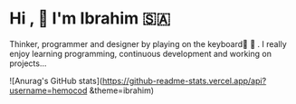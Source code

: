 # Hi ,  :hugs: I'm Ibrahim :saudi_arabia: 
Thinker, programmer and designer by playing on the keyboard:musical_score:    :musical_keyboard: . 
I really enjoy learning programming, continuous development and working on projects...


![Anurag's GitHub stats](https://github-readme-stats.vercel.app/api?username=hemocod &theme=ibrahim)

